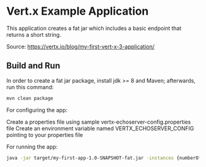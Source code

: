 # Vert.x Example Application

This application creates a fat jar which includes a basic endpoint that returns a short string.

Source: https://vertx.io/blog/my-first-vert-x-3-application/

## Build and Run
In order to create a fat jar package, install jdk >= 8 and Maven; afterwards, run this command:

```bash
mvn clean package
```

For configuring the app:

Create a properties file using sample vertx-echoserver-config.properties file
Create an environment variable named VERTX_ECHOSERVER_CONFIG pointing to your properties file

For running the app:

```bash
java -jar target/my-first-app-1.0-SNAPSHOT-fat.jar -instances {numberOfInstance}
```

